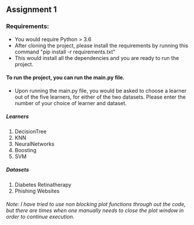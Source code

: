 ## Assignment 1 

### Requirements:
- You would require Python > 3.6
- After cloning the project, please install the requirements by running this command "pip install -r requirements.txt"
- This would install all the dependencies and you are ready to run the project. 

#### To run the project, you can run the main.py file. 
- Upon running the main.py file, you would be asked to choose a learner out of the five learners, for either of the two datasets. Please enter the number of your choice of learner and dataset. 

##### Learners
1. DecisionTree
2. KNN
3. NeuralNetworks
4. Boosting
5. SVM

##### Datasets

1. Diabetes Retinatherapy
2. Phishing Websites

###### Note: I have tried to use non blocking plot functions through out the code, but there are times when one manually needs to close the plot window in order to continue execution.
